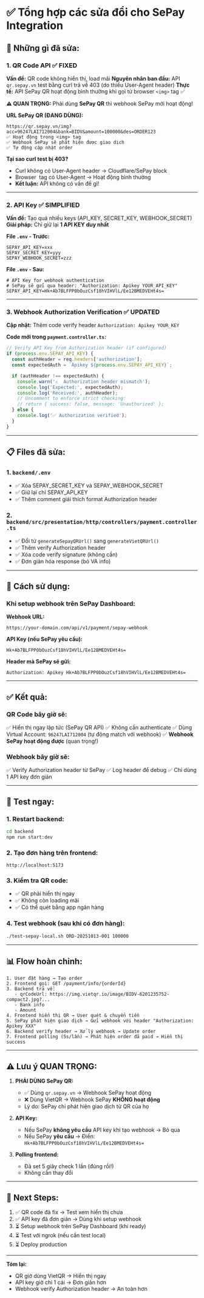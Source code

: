 # ✅ Tổng hợp các sửa đổi cho SePay Integration

## 🔧 Những gì đã sửa:

### 1. **QR Code API** ✅ FIXED
**Vấn đề:** QR code không hiển thị, load mãi
**Nguyên nhân ban đầu:** API `qr.sepay.vn` test bằng curl trả về 403 (do thiếu User-Agent header)
**Thực tế:** API SePay QR hoạt động bình thường khi gọi từ browser `<img>` tag ✅

**⚠️ QUAN TRỌNG:** Phải dùng **SePay QR** thì webhook SePay mới hoạt động!

**URL SePay QR (ĐANG DÙNG):**
```
https://qr.sepay.vn/img?acc=96247LAI712004&bank=BIDV&amount=100000&des=ORDER123
✅ Hoạt động trong <img> tag
✅ Webhook SePay sẽ phát hiện được giao dịch
✅ Tự động cập nhật order
```

**Tại sao curl test bị 403?**
- Curl không có User-Agent header → Cloudflare/SePay block
- Browser <img> tag có User-Agent → Hoạt động bình thường
- **Kết luận:** API không có vấn đề gì!

---

### 2. **API Key** ✅ SIMPLIFIED
**Vấn đề:** Tạo quá nhiều keys (API_KEY, SECRET_KEY, WEBHOOK_SECRET)
**Giải pháp:** Chỉ giữ lại **1 API KEY duy nhất**

**File `.env` - Trước:**
```env
SEPAY_API_KEY=xxx
SEPAY_SECRET_KEY=yyy
SEPAY_WEBHOOK_SECRET=zzz
```

**File `.env` - Sau:**
```env
# API Key for webhook authentication
# SePay sẽ gửi qua header: "Authorization: Apikey YOUR_API_KEY"
SEPAY_API_KEY=Hk+Ab7BLFPP0bOuzCsf18hVIHVlL/Ee12BMEDVEHt4s=
```

---

### 3. **Webhook Authorization Verification** ✅ UPDATED
**Cập nhật:** Thêm code verify header `Authorization: Apikey YOUR_KEY`

**Code mới trong `payment.controller.ts`:**
```typescript
// Verify API Key from Authorization header (if configured)
if (process.env.SEPAY_API_KEY) {
  const authHeader = req.headers['authorization'];
  const expectedAuth = `Apikey ${process.env.SEPAY_API_KEY}`;

  if (authHeader !== expectedAuth) {
    console.warn('⚠️  Authorization header mismatch');
    console.log('Expected:', expectedAuth);
    console.log('Received:', authHeader);
    // Uncomment to enforce strict checking:
    // return { success: false, message: 'Unauthorized' };
  } else {
    console.log('✅ Authorization verified');
  }
}
```

---

## 📋 Files đã sửa:

### 1. `backend/.env`
- ✅ Xóa SEPAY_SECRET_KEY và SEPAY_WEBHOOK_SECRET
- ✅ Giữ lại chỉ SEPAY_API_KEY
- ✅ Thêm comment giải thích format Authorization header

### 2. `backend/src/presentation/http/controllers/payment.controller.ts`
- ✅ Đổi từ `generateSepayQRUrl()` sang `generateVietQRUrl()`
- ✅ Thêm verify Authorization header
- ✅ Xóa code verify signature (không cần)
- ✅ Đơn giản hóa response (bỏ VA info)

---

## 🚀 Cách sử dụng:

### Khi setup webhook trên SePay Dashboard:

**Webhook URL:**
```
https://your-domain.com/api/v1/payment/sepay-webhook
```

**API Key (nếu SePay yêu cầu):**
```
Hk+Ab7BLFPP0bOuzCsf18hVIHVlL/Ee12BMEDVEHt4s=
```

**Header mà SePay sẽ gửi:**
```
Authorization: Apikey Hk+Ab7BLFPP0bOuzCsf18hVIHVlL/Ee12BMEDVEHt4s=
```

---

## ✅ Kết quả:

### QR Code bây giờ sẽ:
✅ Hiển thị ngay lập tức (SePay QR API)
✅ Không cần authenticate
✅ Dùng Virtual Account: `96247LAI712004` (tự động match với webhook)
✅ **Webhook SePay hoạt động được** (quan trọng!)

### Webhook bây giờ sẽ:
✅ Verify Authorization header từ SePay
✅ Log header để debug
✅ Chỉ dùng 1 API key đơn giản

---

## 🧪 Test ngay:

### 1. Restart backend:
```bash
cd backend
npm run start:dev
```

### 2. Tạo đơn hàng trên frontend:
```
http://localhost:5173
```

### 3. Kiểm tra QR code:
- ✅ QR phải hiển thị ngay
- ✅ Không còn loading mãi
- ✅ Có thể quét bằng app ngân hàng

### 4. Test webhook (sau khi có đơn hàng):
```bash
./test-sepay-local.sh ORD-20251013-001 100000
```

---

## 📊 Flow hoàn chỉnh:

```
1. User đặt hàng → Tạo order
2. Frontend gọi: GET /payment/info/{orderId}
3. Backend trả về:
   - qrCodeUrl: https://img.vietqr.io/image/BIDV-6201235752-compact2.jpg?...
   - Bank info
   - Amount
4. Frontend hiển thị QR → User quét & chuyển tiền
5. SePay phát hiện giao dịch → Gửi webhook với header "Authorization: Apikey XXX"
6. Backend verify header → Xử lý webhook → Update order
7. Frontend polling (5s/lần) → Phát hiện order đã paid → Hiển thị success
```

---

## ⚠️ Lưu ý QUAN TRỌNG:

1. **PHẢI DÙNG SePay QR:**
   - ✅ Dùng `qr.sepay.vn` → Webhook SePay hoạt động
   - ❌ Dùng VietQR → Webhook SePay **KHÔNG hoạt động**
   - Lý do: SePay chỉ phát hiện giao dịch từ QR của họ

2. **API Key:**
   - Nếu SePay **không yêu cầu** API key khi tạo webhook → Bỏ qua
   - Nếu SePay **yêu cầu** → Điền: `Hk+Ab7BLFPP0bOuzCsf18hVIHVlL/Ee12BMEDVEHt4s=`

3. **Polling frontend:**
   - Đã set 5 giây check 1 lần (đúng rồi!)
   - Không cần thay đổi

---

## 🎯 Next Steps:

1. ✅ QR code đã fix → Test xem hiển thị chưa
2. ✅ API key đã đơn giản → Dùng khi setup webhook
3. ⏳ Setup webhook trên SePay Dashboard (khi ready)
4. ⏳ Test với ngrok (nếu cần test local)
5. ⏳ Deploy production

---

**Tóm lại:**
- QR giờ dùng VietQR → Hiển thị ngay
- API key giờ chỉ 1 cái → Đơn giản hơn
- Webhook verify Authorization header → An toàn hơn
